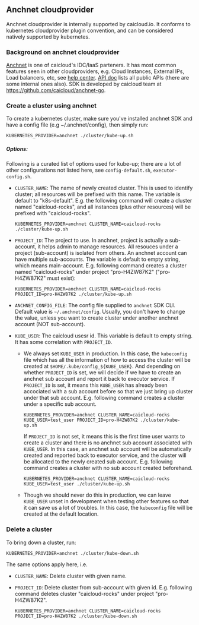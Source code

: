 ## Anchnet cloudprovider

Anchnet cloudprovider is internally supported by caicloud.io. It conforms to kubernetes cloudprovider plugin convention, and can be considered natively supported by kubernetes.

### Background on anchnet cloudprovider

[Anchnet](http://cloud.51idc.com/) is one of caicloud's IDC/IaaS parteners. It has most common features seen in other cloudproviders, e.g. Cloud Instances, External IPs, Load
balancers, etc, see [help center](http://cloud.51idc.com/help/cloud/index.html). [API doc](http://cloud.51idc.com/help/api/index.html) lists all public APIs (there are some
internal ones also). SDK is developed by caicloud team at https://github.com/caicloud/anchnet-go.

### Create a cluster using anchnet

To create a kubernetes cluster, make sure you've installed anchnet SDK and have a config file (e.g ~/.anchnet/config), then simply run:
```
KUBERNETES_PROVIDER=anchnet ./cluster/kube-up.sh
```

##### Options:

Following is a curated list of options used for kube-up; there are a lot of other configurations not listed here, see `config-default.sh`, `executor-config.sh`.

* `CLUSTER_NAME`: The name of newly created cluster. This is used to identify cluster; all resources will be prefixed with this name. The variable is default to "k8s-default".
  E.g. the following command will create a cluster named "caicloud-rocks", and all instances (plus other resources) will be prefixed with "caicloud-rocks".
    ```
    KUBERNETES_PROVIDER=anchnet CLUSTER_NAME=caicloud-rocks ./cluster/kube-up.sh
    ```

* `PROJECT_ID`: The project to use. In anchnet, project is actually a sub-account, it helps admin to manage resources. All resouces under a project (sub-account) is isolated
  from others. An anchnet account can have multiple sub-accounts. The variable is default to empty string, which means main-account. E.g. following command creates a cluster
  named "caicloud-rocks" under project "pro-H4ZW87K2" ("pro-H4ZW87K2" must exist):
    ```
    KUBERNETES_PROVIDER=anchnet CLUSTER_NAME=caicloud-rocks PROJECT_ID=pro-H4ZW87K2 ./cluster/kube-up.sh
    ```

* `ANCHNET_CONFIG_FILE`: The config file supplied to `anchnet` SDK CLI. Default value is `~/.anchnet/config`. Usually, you don't have to change the value, unless you want to
  create cluster under another anchnet account (NOT sub-account).

* `KUBE_USER`: The caicloud usesr id. This variable is default to empty string. It has some correlation with `PROJECT_ID`.
  * We always set `KUBE_USER` in production. In this case, the `kubeconfig` file which has all the information of how to access the cluster will be created at 
    `$HOME/.kube/config_${KUBE_USER}`. And depending on whether `PROJECT_ID` is set, we will decide if we have to create an anchnet sub account and report it back to executor
    service. If `PROJECT_ID` is set, it means this `KUBE_USER` has already been accociated with a sub account before so that we just bring up cluster under that sub account.
    E.g. following command creates a cluster under a specific sub account.
      ```
      KUBERNETES_PROVIDER=anchnet CLUSTER_NAME=caicloud-rocks KUBE_USER=test_user PROJECT_ID=pro-H4ZW87K2 ./cluster/kube-up.sh
      ```
    If `PROJECT_ID` is not set, it means this is the first time user wants to create a cluster and there is no anchnet sub account associated with `KUBE_USER`. In this case,
    an anchnet sub account will be automatically created and reported back to executor service, and the cluster will be allocated to the newly created sub account.
    E.g. following command creates a cluster with no sub account created beforehand.
      ```
      KUBERNETES_PROVIDER=anchnet CLUSTER_NAME=caicloud-rocks KUBE_USER=test_user ./cluster/kube-up.sh
      ```

  * Though we should never do this in production, we can leave `KUBE_USER` unset in development when testing other features so that it can save us a lot of troubles. In this
    case, the `kubeconfig` file will be created at the default location.


### Delete a cluster

To bring down a cluster, run:

```
KUBERNETES_PROVIDER=anchnet ./cluster/kube-down.sh
```

The same options apply here, i.e.

* `CLUSTER_NAME`: Delete cluster with given name.

* `PROJECT_ID`: Delete cluster from sub-account with given id. E.g. following command deletes cluster "caicloud-rocks" under project "pro-H4ZW87K2".
  ```
  KUBERNETES_PROVIDER=anchnet CLUSTER_NAME=caicloud-rocks PROJECT_ID=pro-H4ZW87K2 ./cluster/kube-down.sh
  ```
